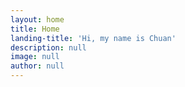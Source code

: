 ```yaml
---
layout: home
title: Home
landing-title: 'Hi, my name is Chuan'
description: null
image: null
author: null
---
```

